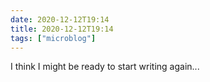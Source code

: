 ```yaml
---
date: 2020-12-12T19:14
title: 2020-12-12T19:14
tags: ["microblog"]
---
```


I think I might be ready to start writing again...

